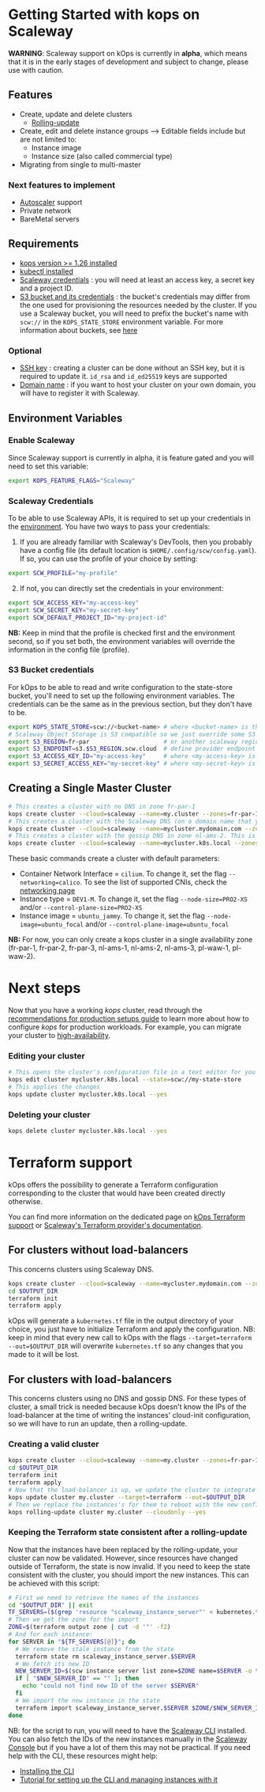 # Getting Started with kops on Scaleway

**WARNING**: Scaleway support on kOps is currently in **alpha**, which means that it is in the early stages of development and subject to change, please use with caution.

## Features

* Create, update and delete clusters
  * [Rolling-update](../operations/rolling-update.md)
* Create, edit and delete instance groups --> Editable fields include but are not limited to:
  * Instance image
  * Instance size (also called commercial type)
* Migrating from single to multi-master

### Next features to implement

* [Autoscaler](https://github.com/kubernetes/autoscaler/tree/master/cluster-autoscaler/cloudprovider/scaleway) support
* Private network
* BareMetal servers

## Requirements

* [kops version >= 1.26 installed](../install.md)
* [kubectl installed](../install.md)
* [Scaleway credentials](https://www.scaleway.com/en/docs/generate-api-keys/) : you will need at least an access key, a secret key and a project ID.
* [S3 bucket and its credentials](https://www.scaleway.com/en/docs/storage/object/quickstart/) : the bucket's credentials may differ from the one used for provisioning the resources needed by the cluster. If you use a Scaleway bucket, you will need to prefix the bucket's name with `scw://` in the `KOPS_STATE_STORE` environment variable. For more information about buckets, see [here](../state.md)

### Optional

* [SSH key](https://www.scaleway.com/en/docs/configure-new-ssh-key/) : creating a cluster can be done without an SSH key, but it is required to update it. `id_rsa` and `id_ed25519` keys are supported
* [Domain name](https://www.scaleway.com/en/docs/network/domains-and-dns/quickstart/) : if you want to host your cluster on your own domain, you will have to register it with Scaleway.

## Environment Variables

### Enable Scaleway

Since Scaleway support is currently in alpha, it is feature gated and you will need to set this variable:
```bash
export KOPS_FEATURE_FLAGS="Scaleway"
```

### Scaleway Credentials

To be able to use Scaleway APIs, it is required to set up your credentials in the [environment](https://github.com/scaleway/scaleway-sdk-go/blob/master/scw/README.md).
You have two ways to pass your credentials:

1. If you are already familiar with Scaleway's DevTools, then you probably have a config file (its default location is `$HOME/.config/scw/config.yaml`).
If so, you can use the profile of your choice by setting:
```bash
export SCW_PROFILE="my-profile"
```
2. If not, you can directly set the credentials in your environment:

```bash
export SCW_ACCESS_KEY="my-access-key"
export SCW_SECRET_KEY="my-secret-key"
export SCW_DEFAULT_PROJECT_ID="my-project-id"
```

**NB:** Keep in mind that the profile is checked first and the environment second, so if you set both, the environment variables will override the information in the config file (profile).

### S3 Bucket credentials

For kOps to be able to read and write configuration to the state-store bucket, you'll need to set up the following environment variables. The credentials can be the same as in the previous section, but they don't have to be.
```bash
export KOPS_STATE_STORE=scw://<bucket-name> # where <bucket-name> is the name of the bucket you set earlier
# Scaleway Object Storage is S3 compatible so we just override some S3 configurations to talk to our bucket
export S3_REGION=fr-par                     # or another scaleway region providing Object Storage
export S3_ENDPOINT=s3.$S3_REGION.scw.cloud  # define provider endpoint
export S3_ACCESS_KEY_ID="my-access-key"     # where <my-access-key> is the S3 API Access Key for your bucket
export S3_SECRET_ACCESS_KEY="my-secret-key" # where <my-secret-key> is the S3 API Secret Key for your bucket
```

## Creating a Single Master Cluster

```bash
# This creates a cluster with no DNS in zone fr-par-1
kops create cluster --cloud=scaleway --name=my.cluster --zones=fr-par-1 --dns=none --yes
# This creates a cluster with the Scaleway DNS (on a domain name that you own and have registered with Scaleway) in zone pl-waw-1
kops create cluster --cloud=scaleway --name=mycluster.mydomain.com --zones=pl-waw-1 --yes 
# This creates a cluster with the gossip DNS in zone nl-ams-2. This is not recommended since the no-DNS option is available because it is more secure.
kops create cluster --cloud=scaleway --name=mycluster.k8s.local --zones=nl-ams-2 --yes
```
These basic commands create a cluster with default parameters:
- Container Network Interface = `cilium`. To change it, set the flag `--networking=calico`. To see the list of supported CNIs, check the [networking page](../networking.md)
- Instance type = `DEV1-M`. To change it, set the flag `--node-size=PRO2-XS` and/or `--control-plane-size=PRO2-XS`
- Instance image = `ubuntu_jammy`. To change it, set the flag `--node-image=ubuntu_focal` and/or `--control-plane-image=ubuntu_focal`

**NB:** For now, you can only create a kops cluster in a single availability zone (fr-par-1, fr-par-2, fr-par-3, nl-ams-1, nl-ams-2, nl-ams-3, pl-waw-1, pl-waw-2).


# Next steps

Now that you have a working _kops_ cluster, read through the [recommendations for production setups guide](production.md) to learn more about how to configure _kops_ for production workloads.
For example, you can migrate your cluster to [high-availability](../operations/high_availability.md).

### Editing your cluster

```bash
# This opens the cluster's configuration file in a text editor for you to make the desired changes
kops edit cluster mycluster.k8s.local --state=scw://my-state-store
# This applies the changes
kops update cluster mycluster.k8s.local --yes
```

### Deleting your cluster

```bash
kops delete cluster mycluster.k8s.local --yes
```

# Terraform support

kOps offers the possibility to generate a Terraform configuration corresponding to the cluster that would have been created directly otherwise.

You can find more information on the dedicated page on [kOps Terraform support](../terraform.md) or [Scaleway's Terraform provider's documentation](https://github.com/scaleway/terraform-provider-scaleway).

## For clusters without load-balancers

This concerns clusters using Scaleway DNS.

```bash
kops create cluster --cloud=scaleway --name=mycluster.mydomain.com --zones=fr-par-1 --target=terraform --out=$OUTPUT_DIR
cd $OUTPUT_DIR
terraform init
terraform apply
```
kOps will generate a `kubernetes.tf` file in the output directory of your choice, you just have to initialize Terraform and apply the configuration.
NB: keep in mind that every new call to kOps with the flags `--target=terraform --out=$OUTPUT_DIR` will overwrite `kubernetes.tf` so any changes that you made to it will be lost.

## For clusters with load-balancers

This concerns clusters using no DNS and gossip DNS. For these types of cluster, a small trick is needed because kOps doesn't know the IPs of the load-balancer at the time of writing the instances' cloud-init configuration, so we will have to run an update, then a rolling-update.

### Creating a valid cluster

```bash
kops create cluster --cloud=scaleway --name=my.cluster --zones=fr-par-1 --target=terraform --out=$OUTPUT_DIR
cd $OUTPUT_DIR
terraform init
terraform apply
# Now that the load-balancer is up, we update the cluster to integrate its IP to the instances' configuration
kops update cluster my.cluster --target=terraform --out=$OUTPUT_DIR
# Then we replace the instances's for them to reboot with the new configuration (the --cloudonly flag is needed because the cluster can't be validated at this point)
kops rolling-update cluster my.cluster --cloudonly --yes
```

### Keeping the Terraform state consistent after a rolling-update

Now that the instances have been replaced by the rolling-update, your cluster can now be validated.
However, since resources have changed outside of Terraform, the state is now invalid. If you need to keep the state consistent with the cluster, you should import the new instances. This can be achieved with this script:

```bash
# First we need to retrieve the names of the instances
cd "$OUTPUT_DIR" || exit
TF_SERVERS=($(grep 'resource "scaleway_instance_server"' < kubernetes.tf | awk '{print $3}' | cut -d'"' -f 2))
# Then we get the zone for the import
ZONE=$(terraform output zone | cut -d '"' -f2)
# And for each instance:
for SERVER in "${TF_SERVERS[@]}"; do
  # We remove the stale instance from the state
  terraform state rm scaleway_instance_server.$SERVER
  # We fetch its new ID
  NEW_SERVER_ID=$(scw instance server list zone=$ZONE name=$SERVER -o template="{{ .ID }}")
  if [ "$NEW_SERVER_ID" == "" ]; then
    echo "could not find new ID of the server $SERVER"
  fi
  # We import the new instance in the state
  terraform import scaleway_instance_server.$SERVER $ZONE/$NEW_SERVER_ID
done
```

NB: for the script to run, you will need to have the [Scaleway CLI](https://github.com/scaleway/scaleway-cli) installed. You can also fetch the IDs of the new instances manually in the [Scaleway Console](https://console.scaleway.com) but if you have a lot of them this may not be practical.
If you need help with the CLI, these resources might help:
* [Installing the CLI](https://github.com/scaleway/scaleway-cli#readme)
* [Tutorial for setting up the CLI and managing instances with it](https://www.scaleway.com/en/docs/compute/instances/api-cli/creating-managing-instances-with-cliv2/) 
